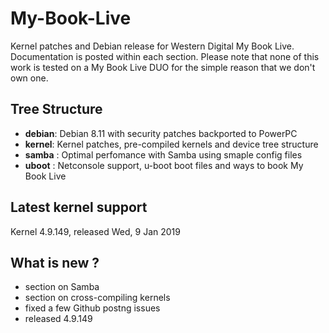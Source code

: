 # My-Book-Live
Kernel patches and Debian release for Western Digital My Book Live.
Documentation is posted within each section.
Please note that none of this work is tested on a My Book Live DUO for the simple reason that we don't own one.

## Tree Structure ##

* __debian__: Debian 8.11 with security patches backported to PowerPC
* __kernel__: Kernel patches, pre-compiled kernels and device tree structure
* __samba__ : Optimal perfomance with Samba using smaple config files
* __uboot__ : Netconsole support, u-boot boot files and ways to book My Book Live

## Latest kernel support ##
Kernel 4.9.149, released Wed, 9 Jan 2019

## What is new ? ##
* section on Samba
* section on cross-compiling kernels
* fixed a few Github postng issues
* released 4.9.149
